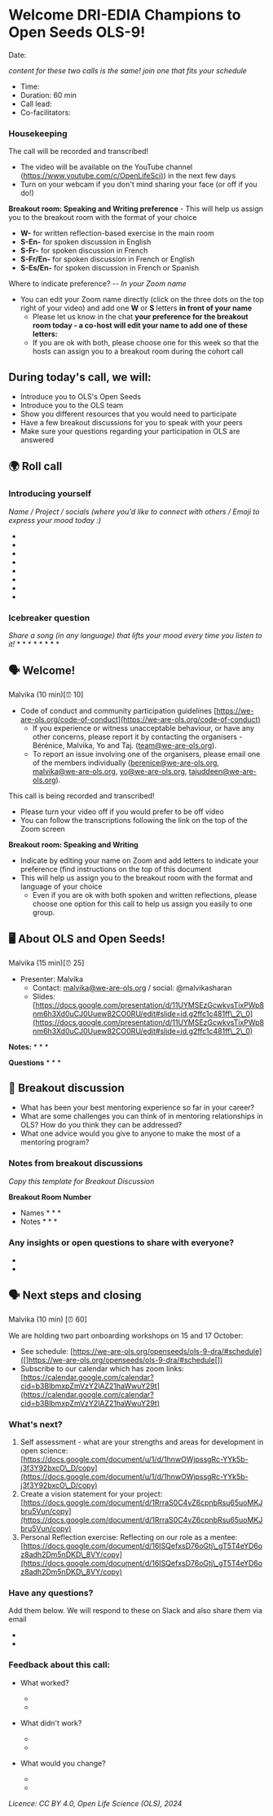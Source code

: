 # Welcome DRI-EDIA Champions to Open Seeds OLS-9!

Date: 

*content for these two calls is the same! join one that fits your schedule*
* Time:
* Duration: 60 min
* Call lead:
* Co-facilitators: 

### Housekeeping 

The call will be recorded and transcribed!
* The video will be available on the YouTube channel ([https://www.youtube.com/c/OpenLifeSci)](https://www.youtube.com/c/OpenLifeSci)) in the next few days
* Turn on your webcam if you don't mind sharing your face (or off if you do!)

**Breakout room: Speaking and Writing preference** - This will help us assign you to the breakout room with the format of your choice
  * **W-** for written reflection-based exercise in the main room
  * **S-En-** for spoken discussion in English
  * **S-Fr-** for spoken discussion in French
  * **S-Fr/En-** for spoken discussion in French or English
  * **S-Es/En-** for spoken discussion in French or Spanish

Where to indicate preference? -- *In your Zoom name*
* You can edit your Zoom name directly (click on the three dots on the top right of your video) and add one **W** or **S** letters **in front of your name**
   * Please let us know in the chat **your preference for the breakout room today - a co-host will edit your name to add one of these letters:**
   * If you are ok with both, please choose one for this week so that the hosts can assign you to a breakout room during the cohort call

## During today's call, we will:

   * Introduce you to OLS's Open Seeds
   * Introduce you to the OLS team
   * Show you different resources that you would need to participate
   * Have a few breakout discussions for you to speak with your peers
   * Make sure your questions regarding your participation in OLS are answered

## 🌍 Roll call

### Introducing yourself

*Name / Project / socials (where you'd like to connect with others / Emoji to express your mood today :)*

*
*
*
*
*
*
*
*

### Icebreaker question

*Share a song (in any language) that lifts your mood every time you listen to it!*
*
*
*
*
*
*
*
*

## 🗣️ Welcome!

Malvika (10 min)[⏰ 10]

* Code of conduct and community participation guidelines [https://we-are-ols.org/code-of-conduct](https://we-are-ols.org/code-of-conduct)
   * If you experience or witness unacceptable behaviour, or have any other concerns, please report it by contacting the organisers - Bérénice, Malvika, Yo and Taj. (team@we-are-ols.org).
   * To report an issue involving one of the organisers, please email one of the members individually (berenice@we-are-ols.org, malvika@we-are-ols.org, yo@we-are-ols.org, tajuddeen@we-are-ols.org).

This call is being recorded and transcribed!

   * Please turn your video off if you would prefer to be off video
   * You can follow the transcriptions following the link on the top of the Zoom screen

**Breakout room: Speaking and Writing**

* Indicate by editing your name on Zoom and add letters to indicate your preference (find instructions on the top of this document
* This will help us assign you to the breakout room with the format and language of your choice
  * Even if you are ok with both spoken and written reflections, please choose one option for this call to help us assign you easily to one group.

## 🖥 About OLS and Open Seeds!

Malvika (15 min)[⏰ 25]

* Presenter: Malvika
   * Contact: malvika@we-are-ols.org / social: @malvikasharan
   * Slides: [https://docs.google.com/presentation/d/11UYMSEzGcwkvsTixPWp8nm6h3Xd0uCJ0Uuew82CO0RU/edit#slide=id.g2ffc1c481ff\_2\_0](https://docs.google.com/presentation/d/11UYMSEzGcwkvsTixPWp8nm6h3Xd0uCJ0Uuew82CO0RU/edit#slide=id.g2ffc1c481ff\_2\_0)

**Notes:**
*
*
*

**Questions**
*
*
*

## 👥 Breakout discussion

* What has been your best mentoring experience so far in your career? 
* What are some challenges you can think of in mentoring relationships in OLS? How do you think they can be addressed?
* What one advice would you give to anyone to make the most of a mentoring program?

### Notes from breakout discussions

*Copy this template for Breakout Discussion*

**Breakout Room Number**

* Names
  *
  *
  *
* Notes
  *
  *
  *

### Any insights or open questions to share with everyone?

*  
*  

## 🗣️ Next steps and closing

Malvika (10 min) [⏰ 60]

We are holding two part onboarding workshops on 15 and 17 October:
- See schedule: [https://we-are-ols.org/openseeds/ols-9-dra/#schedule]([]https://we-are-ols.org/openseeds/ols-9-dra/#schedule[])
- Subscribe to our calendar which has zoom links: [https://calendar.google.com/calendar?cid=b3BlbmxpZmVzY2lAZ21haWwuY29t](https://calendar.google.com/calendar?cid=b3BlbmxpZmVzY2lAZ21haWwuY29t)

### What's next?

1. Self assessment - what are your strengths and areas for development in open science: [https://docs.google.com/document/u/1/d/1hnwOWjpssgRc-YYk5b-j3f3Y92bxcO\_D/copy](https://docs.google.com/document/u/1/d/1hnwOWjpssgRc-YYk5b-j3f3Y92bxcO\_D/copy)
1. Create a vision statement for your project: [https://docs.google.com/document/d/1RrraS0C4vZ6cpnbRsu65uoMKJbru5Vun/copy](https://docs.google.com/document/d/1RrraS0C4vZ6cpnbRsu65uoMKJbru5Vun/copy)
1. Personal Reflection exercise: Reflecting on our role as a mentee: [https://docs.google.com/document/d/16ISQefxsD76oGtj\_gT5T4eYD6oz8adh2Dm5nDKD\_8VY/copy](https://docs.google.com/document/d/16ISQefxsD76oGtj\_gT5T4eYD6oz8adh2Dm5nDKD\_8VY/copy)

### Have any questions?

Add them below. We will respond to these on Slack and also share them via email

* 
* 

### Feedback about this call:

* What worked?

   * 
   * 

* What didn't work?

   * 
   * 

* What would you change?

   * 
   * 

*Licence: CC BY 4.0, Open Life Science (OLS), 2024*

